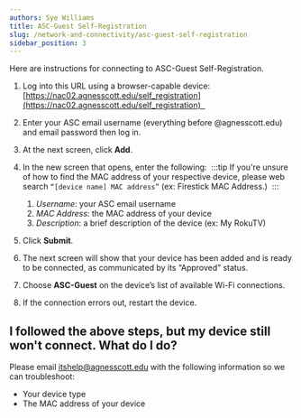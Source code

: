 ```yaml
---
authors: Sye Williams
title: ASC-Guest Self-Registration
slug: /network-and-connectivity/asc-guest-self-registration
sidebar_position: 3
---
```


Here are instructions for connecting to ASC-Guest Self-Registration. 

1. Log into this URL using a browser-capable device: [https://nac02.agnesscott.edu/self_registration](https://nac02.agnesscott.edu/self_registration)  
2. Enter your ASC email username (everything before @agnesscott.edu) and email password then log in. 
3. At the next screen, click **Add**. 
4. In the new screen that opens, enter the following: 
:::tip
If you're unsure of how to find the MAC address of your respective device, please web search `“[device name] MAC address”` (ex: Firestick MAC Address.) 
:::
	1. *Username*: your ASC email username 
	2. *MAC Address*: the MAC address of your device
	3. *Description*: a brief description of the device (ex: My RokuTV) 

5. Click **Submit**. 
6. The next screen will show that your device has been added and is ready to be connected, as communicated by its “Approved” status. 
7. Choose **ASC-Guest** on the device’s list of available Wi-Fi connections. 
8. If the connection errors out, restart the device. 

## I followed the above steps, but my device still won't connect. What do I do?

Please email itshelp@agnesscott.edu with the following information so we can troubleshoot:  

- Your device type  
- The MAC address of your device 